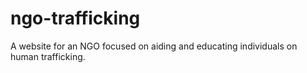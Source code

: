 # ngo-trafficking
A website for an NGO focused on aiding and educating individuals on human trafficking.

